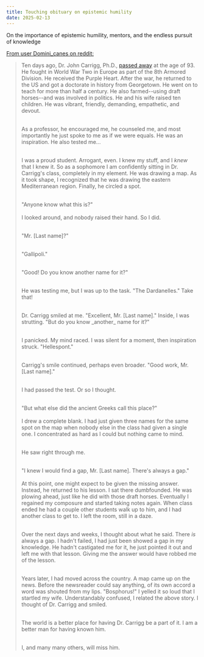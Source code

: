 ```yaml
---
title: Touching obituary on epistemic humility
date: 2025-02-13
---
```

On the importance of epistemic humility, mentors, and the endless pursuit of knowledge

[From user Domini_canes on reddit:](https://www.reddit.com/r/AskHistorians/comments/2wjpg5/comment/cormzaq/?utm_source=share&utm_medium=web3x&utm_name=web3xcss&utm_term=1&utm_content=share_button)

> Ten days ago, Dr. John Carrigg, Ph.D., [passed away](http://www.weirtondailytimes.com/page/content.detail/id/634284/John-Carrigg.html?nav=5010) at the age of 93. He fought in World War Two in Europe as part of the 8th Armored Division. He received the Purple Heart. After the war, he returned to the US and got a doctorate in history from Georgetown. He went on to teach for more than half a century. He also farmed--using draft horses--and was involved in politics. He and his wife raised ten children. He was vibrant, friendly, demanding, empathetic, and devout.<br><br>
> 
> As a professor, he encouraged me, he counseled me, and most importantly he just spoke to me as if we were equals. He was an inspiration. He also tested me...<br>
> <br>
> 
> I was a proud student. Arrogant, even. I knew my stuff, and I _knew_ that I knew it. So as a sophomore I am confidently sitting in Dr. Carrigg's class, completely in my element. He was drawing a map. As it took shape, I recognized that he was drawing the eastern Mediterranean region. Finally, he circled a spot.<br>
> <br>
> 
> "Anyone know what this is?"
> <br><br>
> I looked around, and nobody raised their hand. So I did.
> <br><br>
> 
> "Mr. [Last name]?"
> <br><br>
> 
> "Gallipoli."
> <br><br>
> 
> "Good! Do you know another name for it?"
> <br><br>
> 
> He was testing me, but I was up to the task. "The Dardanelles." Take that!
> 
> <br>
> Dr. Carrigg smiled at me. "Excellent, Mr. [Last name]." Inside, I was strutting. "But do you know _another_ name for it?"
> <br><br>
> 
> I panicked. My mind raced. I was silent for a moment, then inspiration struck. "Hellespont."
> <br> <br>
> 
> Carrigg's smile continued, perhaps even broader. "Good work, Mr. [Last name]."
> <br><br>
> 
> I had passed the test. Or so I thought.
> <br><br>
> 
> "But what else did the ancient Greeks call this place?" <br><br>
> I drew a complete blank. I had just given three names for the same spot on the map when nobody else in the class had given a single one. I concentrated as hard as I could but nothing came to mind. 
> <br><br>
> 
> He saw right through me.
> <br><br>
> 
> "I knew I would find a gap, Mr. [Last name]. There's always a gap."
> <br><br>
> At this point, one might expect to be given the missing answer. Instead, he returned to his lesson. I sat there dumbfounded. He was plowing ahead, just like he did with those draft horses. Eventually I regained my composure and started taking notes again. When class ended he had a couple other students walk up to him, and I had another class to get to. I left the room, still in a daze.<br>
> <br>
> 
> Over the next days and weeks, I thought about what he said. There _is_ always a gap. I hadn't failed, I had just been showed a gap in my knowledge. He hadn't castigated me for it, he just pointed it out and left me with that lesson. Giving me the answer would have robbed me of the lesson.
> <br><br>
> 
> Years later, I had moved across the country. A map came up on the news. Before the newsreader could say anything, of its own accord a word was shouted from my lips. "Bosphorus!" I yelled it so loud that I startled my wife. Understandably confused, I related the above story. I thought of Dr. Carrigg and smiled.
> <br><br>
> 
> The world is a better place for having Dr. Carrigg be a part of it. I am a better man for having known him. 
> <br><br>
> 
> I, and many many others, will miss him.